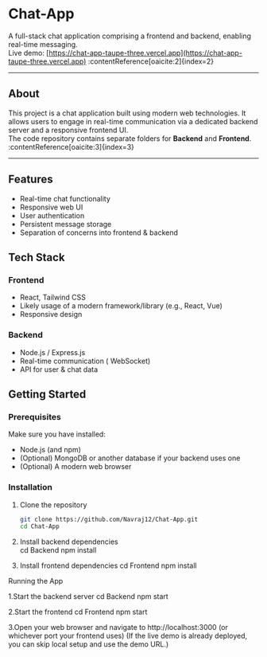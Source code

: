 # Chat-App

A full-stack chat application comprising a frontend and backend, enabling real-time messaging.  
Live demo: [https://chat-app-taupe-three.vercel.app](https://chat-app-taupe-three.vercel.app) :contentReference[oaicite:2]{index=2}

---


## About

This project is a chat application built using modern web technologies. It allows users to engage in real-time communication via a dedicated backend server and a responsive frontend UI.  
The code repository contains separate folders for **Backend** and **Frontend**. :contentReference[oaicite:3]{index=3}

---

## Features

- Real-time chat functionality  
- Responsive web UI  
- User authentication 
- Persistent message storage 
- Separation of concerns into frontend & backend


## Tech Stack

### Frontend  
- React, Tailwind CSS  
- Likely usage of a modern framework/library (e.g., React, Vue)  
- Responsive design  

### Backend  
- Node.js / Express.js 
- Real-time communication ( WebSocket)  
- API for user & chat data  


## Getting Started

### Prerequisites  
Make sure you have installed:  
- Node.js (and npm)  
- (Optional) MongoDB or another database if your backend uses one  
- (Optional) A modern web browser  

### Installation  
1. Clone the repository  
   ```bash
   git clone https://github.com/Navraj12/Chat-App.git
   cd Chat-App

2. Install backend dependencies   
cd Backend
npm install

3. Install frontend dependencies
cd Frontend
npm install

Running the App

1.Start the backend server
cd Backend
npm start

2.Start the frontend
cd Frontend
npm start

3.Open your web browser and navigate to http://localhost:3000 (or whichever port your frontend uses)
(If the live demo is already deployed, you can skip local setup and use the demo URL.)






